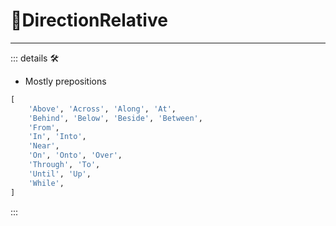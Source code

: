 # 🔻<via>DirectionRelative</via>

---

<!-- =================================================== -->
<!-- =================================================== -->
<!-- =================================================== -->
<!-- =================================================== -->
<!-- =================================================== -->
::: details 🛠

- Mostly prepositions

```py
[
    'Above', 'Across', 'Along', 'At',
    'Behind', 'Below', 'Beside', 'Between',
    'From',
    'In', 'Into',
    'Near',
    'On', 'Onto', 'Over',
    'Through', 'To',
    'Until', 'Up',
    'While',
]

```

:::

